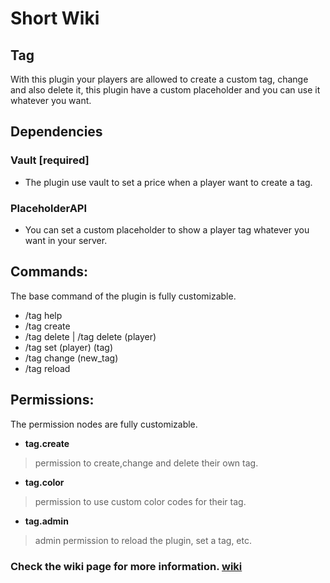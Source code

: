 # Short Wiki

## Tag
With this plugin your players are allowed to create a custom tag, change and also delete it, this plugin have a custom placeholder and you can use it whatever you want.

## Dependencies

### Vault [required]
 - The plugin use vault to set a price when a player want to create a tag.
### PlaceholderAPI
 - You can set a custom placeholder to show a player tag whatever you want in your server.

## Commands:
The base command of the plugin is fully customizable.
* /tag help
* /tag create
* /tag delete | /tag delete (player)
* /tag set (player) (tag)
* /tag change (new_tag)
* /tag reload
  
## Permissions:
The permission nodes are fully customizable.

* **tag.create**   
> permission to create,change and delete their own tag.
* **tag.color**    
> permission to use custom color codes for their tag.
* **tag.admin**    
> admin permission to reload the plugin, set a tag, etc.
  

### Check the wiki page for more information. [wiki](https://github.com/ObedMz/Tags/wiki)
